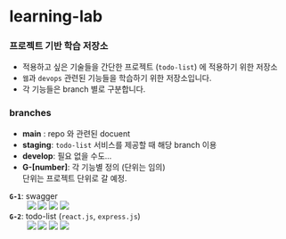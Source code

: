 # learning-lab

### 프로젝트 기반 학습 저장소

- 적용하고 싶은 기술들을 간단한 프로젝트 (`todo-list`) 에 적용하기 위한 저장소
- `웹`과 `devops` 관련된 기능들을 학습하기 위한 저장소입니다.
- 각 기능들은 branch 별로 구분합니다.

### branches

- **main** : repo 와 관련된 docuent
- **staging**: `todo-list` 서비스를 제공할 때 해당 branch 이용
- **develop**: 필요 없을 수도...
- **G-[number]**: 각 기능별 정의 (단위는 임의)  
  단위는 프로젝트 단위로 갈 예정.

**`G-1`**: swagger <br>&nbsp;&nbsp;&nbsp;&nbsp;&nbsp;&nbsp;&nbsp;
<img src="https://img.shields.io/badge/npm-6.14.8-CB3837?style=flat-square&logo=npm&logoColor=white"/>
<img src="https://img.shields.io/badge/javascript-F7DF1E?style=flat-square&logo=Javascript&logoColor=black"/>
<img src="https://img.shields.io/badge/Node.js-339933?style=flat-square&logo=node.js&logoColor=white"/>
<img src="https://img.shields.io/badge/swagger-85EA2D?style=flat-square&logo=swagger&logoColor=black"/>
<br>
**`G-2`**: todo-list (`react.js`, `express.js`) <br>&nbsp;&nbsp;&nbsp;&nbsp;&nbsp;&nbsp;&nbsp;
<img src="https://img.shields.io/badge/npm-6.14.8-CB3837?style=flat-square&logo=npm&logoColor=white"/>
<img src="https://img.shields.io/badge/javascript-F7DF1E?style=flat-square&logo=Javascript&logoColor=black"/> <img src="https://img.shields.io/badge/React-61DAFB?style=flat-square&logo=React&logoColor=black"/>
<img src="https://img.shields.io/badge/styled--components-DB7093?style=flat-square&logo=styled-components&logoColor=white"/>
